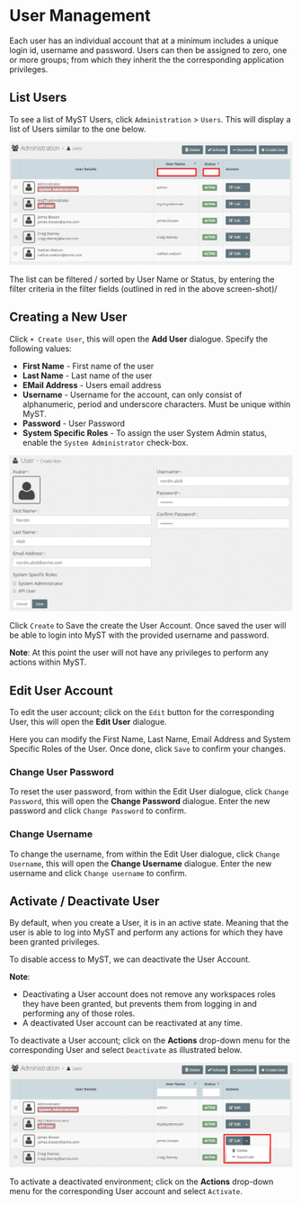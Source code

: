 # User Management

Each user has an individual account that at a minimum includes a unique login id, username and password. Users can then be assigned to zero, one or more groups; from which they inherit the the corresponding application privileges.



## List Users
To see a list of MyST Users, click  `Administration` > `Users`. This will display a list of Users similar to the one below.

![](img/UserList.PNG)

The list can be filtered / sorted by User Name or Status, by entering the filter criteria in the filter fields (outlined in red in the above screen-shot)/

## Creating a New User
Click `+ Create User`, this will open the **Add User** dialogue. Specify the following values:

* **First Name** - First name of the user
* **Last Name** - Last name of the user
* **EMail Address** - Users email address
* **Username** - Username for the account, can only consist of alphanumeric, period and underscore characters. Must be unique within MyST.
* **Password** - User Password
* **System Specific Roles** - To assign the user System Admin status, enable the `System Administrator` check-box.

![](img/UserAdd.PNG)


Click `Create` to Save the create the User Account. Once saved the user will be able to login into MyST with the provided username and password. 

**Note**: At this point the user will not have any privileges to perform any actions within MyST.

## Edit User Account
To edit the user account; click on the `Edit` button for the corresponding User, this will open the **Edit User** dialogue.

Here you can modify the First Name, Last Name, Email Address and System Specific Roles of the User. Once done, click `Save` to confirm your changes.

### Change User Password
To reset the user password, from within the Edit User dialogue, click `Change Password`,  this will open the **Change Password** dialogue. Enter the new password and click `Change Password` to confirm.

### Change Username
To change the username, from within the Edit User dialogue, click `Change Username`,  this will open the **Change Username** dialogue. Enter the new username and click `Change username` to confirm.

## Activate / Deactivate User
By default, when you create a User, it is in an active state. Meaning that the user is able to log into MyST and perform any actions for which they have been granted privileges.

To disable access to MyST, we can deactivate the User Account.

**Note**: 
* Deactivating a User account does not remove any workspaces roles they have been granted, but prevents them from logging in and performing any of those roles.
* A deactivated User account can be reactivated at any time.

To deactivate a User account; click on the  **Actions** drop-down menu for the corresponding User and select `Deactivate` as illustrated below.

![](img/UserDeactivate.PNG)

To activate a deactivated environment; click on the  **Actions** drop-down menu for the corresponding User account and select `Activate`.